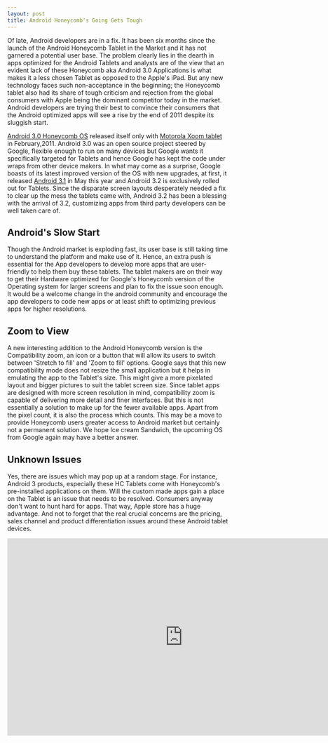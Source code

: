 ```yaml
---
layout: post
title: Android Honeycomb's Going Gets Tough
---
```


Of late, Android developers are in a fix. It has been six months since the launch of the Android Honeycomb Tablet in the Market and it has not garnered a potential user base. The problem clearly lies in the dearth in apps optimized for the Android Tablets and analysts are of the view that an evident lack of these Honeycomb aka Android 3.0 Applications is what makes it a less chosen Tablet as opposed to the Apple's iPad. But any new technology faces such non-acceptance in the beginning; the Honeycomb tablet also had its share of tough criticism and rejection from the global consumers with Apple being the dominant competitor today in the market. Android developers are trying their best to convince their consumers that the Android optimized apps will see a rise by the end of 2011 despite its sluggish start.

<a href="http://developer.android.com/sdk/android-3.0-highlights.html">Android 3.0 Honeycomb OS</a> released itself only with <a href="http://www.motorola.com/staticfiles/Consumers/xoom-android-tablet/us-en/overview.html">Motorola Xoom tablet</a> in February,2011. Android 3.0 was an open source project steered by Google, flexible enough to run on many devices but Google wants it specifically targeted for Tablets and hence Google has kept the code under wraps from other device makers. In what may come as a surprise, Google boasts of its latest improved version of the OS with new upgrades, at first, it released <a href="http://developer.android.com/sdk/android-3.1-highlights.html">Android 3.1</a> in May this year and Android 3.2 is exclusively rolled out for Tablets. Since the disparate screen layouts desperately needed a fix to clear up the mess the tablets came with, Android 3.2 has been a blessing with the arrival of 3.2, customizing apps from third party developers can be well taken care of. 

## Android's Slow Start

Though the Android market is exploding fast, its user base is still taking time to understand the platform and make use of it. Hence, an extra push is essential for the App developers to develop more apps that are user-friendly to help them buy these tablets. The tablet makers  are on their way to get their Hardware optimized for Google's Honeycomb version of the Operating system for larger screens and plan to fix the issue soon enough. It would be a welcome change in the android community and encourage the app developers to code new apps or at least shift to optimizing previous apps for higher resolutions.

## Zoom to View

A new interesting addition to the Android Honeycomb version is the Compatibility zoom, an icon or a button that will allow its users to switch between 'Stretch to fill' and 'Zoom to fill' options. Google says that this new compatibility mode does not resize the small application but it helps in emulating the app to the Tablet's size. This might give a more pixelated layout and bigger pictures to suit the tablet screen size. Since tablet apps are designed with more screen resolution in mind, compatibility zoom is capable of delivering more detail and finer interfaces. But this is not essentially a solution to make up for the fewer available apps. Apart from the pixel count, it is also the process which counts. This may be a move to provide Honeycomb users greater access to Android market but certainly not a permanent solution. We hope Ice cream Sandwich, the upcoming OS from Google again may have a better answer.

## Unknown Issues

Yes, there are issues which may pop up at a random stage. For instance, Android 3 products, especially these HC Tablets come with Honeycomb's pre-installed applications on them. Will the custom made apps gain a place on the Tablet is an issue that needs to be resolved. Consumers anyway don't want to hunt hard for apps. That way, Apple store has a huge advantage. And not to forget that the real crucial concerns are the pricing, sales channel and product differentiation issues around these Android tablet devices. 

<iframe width="800" height="450" src="http://www.youtube.com/embed/hPUGNCIozp0?hd=1" frameborder="0" allowfullscreen></iframe>